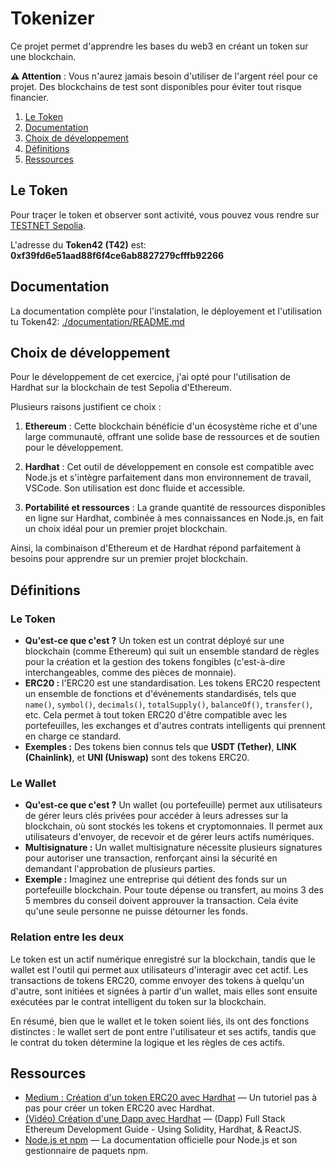 # Tokenizer
Ce projet permet d'apprendre les bases du web3 en créant un token sur une blockchain.

**⚠️ Attention** : Vous n'aurez jamais besoin d'utiliser de l'argent réel pour ce projet. Des blockchains de test sont disponibles pour éviter tout risque financier.

1. [Le Token](#le-token)
2. [Documentation](#documentation)
3. [Choix de développement](#choix-de-développement)
4. [Définitions](#définitions)
5. [Ressources](#ressources)

## Le Token

Pour traçer le token et observer sont activité, vous pouvez vous rendre sur [TESTNET Sepolia](https://sepolia.etherscan.io).

L'adresse du **Token42 (T42)** est: **0xf39fd6e51aad88f6f4ce6ab8827279cfffb92266**

## Documentation

La documentation complète pour l'instalation, le déployement et l'utilisation tu Token42: [./documentation/README.md](./documentation/README.md)


## Choix de développement

Pour le développement de cet exercice, j'ai opté pour l'utilisation de Hardhat sur la blockchain de test Sepolia d'Ethereum.

Plusieurs raisons justifient ce choix :

1. **Ethereum** : Cette blockchain bénéficie d'un écosystème riche et d'une large communauté, offrant une solide base de ressources et de soutien pour le développement.

2. **Hardhat** : Cet outil de développement en console est compatible avec Node.js et s'intègre parfaitement dans mon environnement de travail, VSCode. Son utilisation est donc fluide et accessible.

3. **Portabilité et ressources** : La grande quantité de ressources disponibles en ligne sur Hardhat, combinée à mes connaissances en Node.js, en fait un choix idéal pour un premier projet blockchain.

Ainsi, la combinaison d'Ethereum et de Hardhat répond parfaitement à besoins pour apprendre sur un premier projet blockchain.

## Définitions

### Le Token

- **Qu'est-ce que c'est ?** Un token est un contrat déployé sur une blockchain (comme Ethereum) qui suit un ensemble standard de règles pour la création et la gestion des tokens fongibles (c'est-à-dire interchangeables, comme des pièces de monnaie).
- **ERC20 :** l'ERC20 est une standardisation. Les tokens ERC20 respectent un ensemble de fonctions et d'événements standardisés, tels que `name()`, `symbol()`, `decimals()`, `totalSupply()`, `balanceOf()`, `transfer()`, etc. Cela permet à tout token ERC20 d'être compatible avec les portefeuilles, les exchanges et d'autres contrats intelligents qui prennent en charge ce standard.
- **Exemples :** Des tokens bien connus tels que **USDT (Tether)**, **LINK (Chainlink)**, et **UNI (Uniswap)** sont des tokens ERC20.

### Le Wallet

- **Qu'est-ce que c'est ?** Un wallet (ou portefeuille) permet aux utilisateurs de gérer leurs clés privées pour accéder à leurs adresses sur la blockchain, où sont stockés les tokens et cryptomonnaies. Il permet aux utilisateurs d'envoyer, de recevoir et de gérer leurs actifs numériques.
- **Multisignature :** Un wallet multisignature nécessite plusieurs signatures pour autoriser une transaction, renforçant ainsi la sécurité en demandant l'approbation de plusieurs parties.
- **Exemple :** Imaginez une entreprise qui détient des fonds sur un portefeuille blockchain. Pour toute dépense ou transfert, au moins 3 des 5 membres du conseil doivent approuver la transaction. Cela évite qu'une seule personne ne puisse détourner les fonds.

### Relation entre les deux

Le token est un actif numérique enregistré sur la blockchain, tandis que le wallet est l'outil qui permet aux utilisateurs d'interagir avec cet actif. Les transactions de tokens ERC20, comme envoyer des tokens à quelqu'un d'autre, sont initiées et signées à partir d'un wallet, mais elles sont ensuite exécutées par le contrat intelligent du token sur la blockchain.

En résumé, bien que le wallet et le token soient liés, ils ont des fonctions distinctes : le wallet sert de pont entre l'utilisateur et ses actifs, tandis que le contrat du token détermine la logique et les règles de ces actifs.

## Ressources

- [Medium : Création d'un token ERC20 avec Hardhat](https://medium.com/@kaishinaw/erc20-using-hardhat-a-comprehensive-guide-3211efba98d4) — Un tutoriel pas à pas pour créer un token ERC20 avec Hardhat.
- [(Vidéo) Création d'une Dapp avec Hardhat](https://www.youtube.com/watch?v=nNUpA0d6CFo) — (Dapp) Full Stack Ethereum Development Guide - Using Solidity, Hardhat, & ReactJS.
- [Node.js et npm](https://nodejs.org/en/docs/) — La documentation officielle pour Node.js et son gestionnaire de paquets npm.